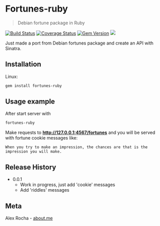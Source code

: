 # Fortunes-ruby
> Debian fortune package in Ruby

[![Build Status](https://travis-ci.org/alexrochas/fortunes-ruby.svg?branch=master)](https://travis-ci.org/alexrochas/fortunes-ruby)
[![Coverage Status](https://coveralls.io/repos/github/alexrochas/fortunes-ruby/badge.svg?branch=master)](https://coveralls.io/github/alexrochas/fortunes-ruby?branch=master)
[![Gem Version](https://badge.fury.io/rb/fortunes-ruby.svg)](https://badge.fury.io/rb/fortunes-ruby)
![](http://ruby-gem-downloads-badge.herokuapp.com/fortunes-ruby)



Just made a port from Debian fortunes package and create an API with Sinatra.

## Installation

Linux:

```sh
gem install fortunes-ruby
```

## Usage example

After start server with
```bash
fortunes-ruby
```
Make requests to **http://127.0.0.1:4567/fortunes** and you will be served with fortune cookie messages like:
```
When you try to make an impression, the chances are that is the
impression you will make.
```

## Release History

* 0.0.1
    * Work in progress, just add 'cookie' messages
    * Add 'riddles' messages

## Meta

Alex Rocha - [about.me](http://about.me/alex.rochas)
